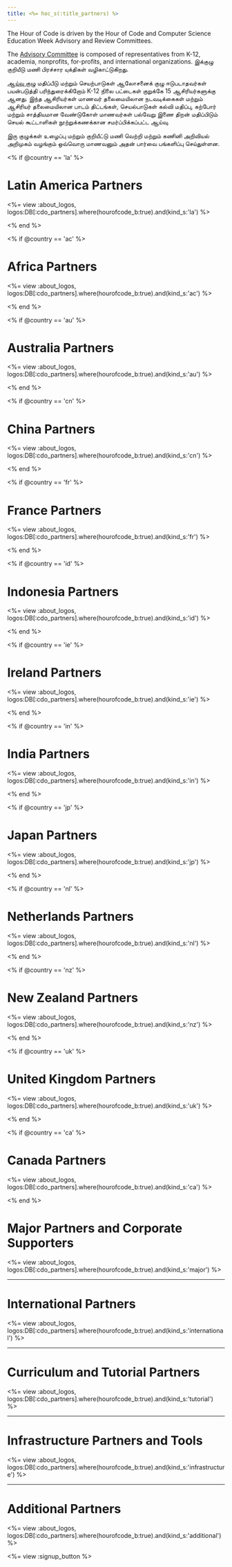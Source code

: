 ```yaml
---
title: <%= hoc_s(:title_partners) %>
---
```

The Hour of Code is driven by the Hour of Code and Computer Science Education Week Advisory and Review Committees.

The [Advisory Committee](<%= resolve_url('/advisory-committee') %>) is composed of representatives from K-12, academia, nonprofits, for-profits, and international organizations. இக்குழு குறியீடு மணி பிரச்சார யுக்திகள் வழிகாட்டுகிறது.

[ஆய்வு குழு](<%= resolve_url('/review-committee') %>) மதிப்பீடு மற்றும் செயற்பாடுகள் ஆலோசனைக் குழு ஈடுபடாதவர்கள் பயன்படுத்தி பரிந்துரைக்கிறோம் K-12 நிலை பட்டைகள் குறுக்கே 15 ஆசிரியர்களுக்கு ஆனது. இந்த ஆசிரியர்கள் மாணவர் தலைமையிலான நடவடிக்கைகள் மற்றும் ஆசிரியர் தலைமையிலான பாடம் திட்டங்கள், செயல்பாடுகள் கல்வி மதிப்பு, கற்போர் மற்றும் சாத்தியமான வேண்டுகோள் மாணவர்கள் பல்வேறு இணை திறன் மதிப்பிடும் செயல் கூட்டாளிகள் நூற்றுக்கணக்கான சமர்ப்பிக்கப்பட்ட ஆய்வு.

இரு குழுக்கள் உழைப்பு மற்றும் குறியீட்டு மணி வெற்றி மற்றும் கணினி அறிவியல் அறிமுகம் வழங்கும் ஒவ்வொரு மாணவனும் அதன் பார்வை பங்களிப்பு செய்துள்ளன.

<% if @country == 'la' %>

# Latin America Partners

<%= view :about_logos, logos:DB[:cdo_partners].where(hourofcode_b:true).and(kind_s:'la') %>

<% end %>

<% if @country == 'ac' %>

# Africa Partners

<%= view :about_logos, logos:DB[:cdo_partners].where(hourofcode_b:true).and(kind_s:'ac') %>

<% end %>

<% if @country == 'au' %>

# Australia Partners

<%= view :about_logos, logos:DB[:cdo_partners].where(hourofcode_b:true).and(kind_s:'au') %>

<% end %>

<% if @country == 'cn' %>

# China Partners

<%= view :about_logos, logos:DB[:cdo_partners].where(hourofcode_b:true).and(kind_s:'cn') %>

<% end %>

<% if @country == 'fr' %>

# France Partners

<%= view :about_logos, logos:DB[:cdo_partners].where(hourofcode_b:true).and(kind_s:'fr') %>

<% end %>

<% if @country == 'id' %>

# Indonesia Partners

<%= view :about_logos, logos:DB[:cdo_partners].where(hourofcode_b:true).and(kind_s:'id') %>

<% end %>

<% if @country == 'ie' %>

# Ireland Partners

<%= view :about_logos, logos:DB[:cdo_partners].where(hourofcode_b:true).and(kind_s:'ie') %>

<% end %>

<% if @country == 'in' %>

# India Partners

<%= view :about_logos, logos:DB[:cdo_partners].where(hourofcode_b:true).and(kind_s:'in') %>

<% end %>

<% if @country == 'jp' %>

# Japan Partners

<%= view :about_logos, logos:DB[:cdo_partners].where(hourofcode_b:true).and(kind_s:'jp') %>

<% end %>

<% if @country == 'nl' %>

# Netherlands Partners

<%= view :about_logos, logos:DB[:cdo_partners].where(hourofcode_b:true).and(kind_s:'nl') %>

<% end %>

<% if @country == 'nz' %>

# New Zealand Partners

<%= view :about_logos, logos:DB[:cdo_partners].where(hourofcode_b:true).and(kind_s:'nz') %>

<% end %>

<% if @country == 'uk' %>

# United Kingdom Partners

<%= view :about_logos, logos:DB[:cdo_partners].where(hourofcode_b:true).and(kind_s:'uk') %>

<% end %>

<% if @country == 'ca' %>

# Canada Partners

<%= view :about_logos, logos:DB[:cdo_partners].where(hourofcode_b:true).and(kind_s:'ca') %>

<% end %>

# Major Partners and Corporate Supporters

<%= view :about_logos, logos:DB[:cdo_partners].where(hourofcode_b:true).and(kind_s:'major') %>

---

# International Partners

<%= view :about_logos, logos:DB[:cdo_partners].where(hourofcode_b:true).and(kind_s:'international') %>

---

# Curriculum and Tutorial Partners

<%= view :about_logos, logos:DB[:cdo_partners].where(hourofcode_b:true).and(kind_s:'tutorial') %>

---

# Infrastructure Partners and Tools

<%= view :about_logos, logos:DB[:cdo_partners].where(hourofcode_b:true).and(kind_s:'infrastructure') %>

---

# Additional Partners

<%= view :about_logos, logos:DB[:cdo_partners].where(hourofcode_b:true).and(kind_s:'additional') %>

<%= view :signup_button %>